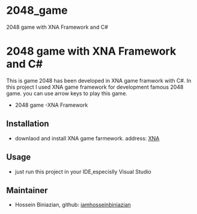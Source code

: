 
# 2048_game

2048 game with XNA Framework and C#
# 2048 game with XNA Framework and C#


This is  game 2048 has been developed in XNA game framwork with C#. In this project I used XNA game framework for development famous 2048 game. you can use arrow keys to play this game.

- 2048 game
-XNA Framework
## Installation
- downlaod and install XNA game farmework. address: [XNA](https://www.microsoft.com/en-us/download/details.aspx?id=20914)

## Usage
- just run this project in your IDE,especislly Visual Studio

## Maintainer
* Hossein Biniazian, github: [iamhosseinbiniazian](https://github.com/iamhosseinbiniazian)
